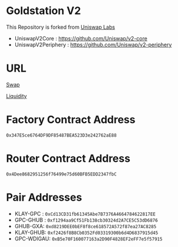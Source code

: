 # Goldstation V2

This Repository is forked from [Uniswap Labs](https://github.com/Uniswap)

- UniswapV2Core : https://github.com/Uniswap/v2-core
- UniswapV2Periphery : https://github.com/Uniswap/v2-periphery

# URL
[Swap](https://goldstation.io/exchange/swap)

[Liquidity](https://goldstation.io/pool/v2)

# Factory Contract Address

`0x347E5ce6764DF9DF85487BEA523D3e242762aE88`

# Router Contract Address

`0x4Dee8682951256f76499e75d60BFB5EDD2347fbC`

# Pair Addresses

- KLAY-GPC : `0xCd13CD31fb61345Abe7B7376A4664784622817EE`
- GPC-GHUB : `0xf1294aa9Cf51Fb138cb30324d2A7CE5C53dD6876`
- GHUB-GXA: `0xd8219DEE0bEF8f8ce618572A572f87ea27AC8285`
- KLAY-GHUB: `0xf2426f8B8Cb0352Fd03319300b6d4D6837915d45`
- GPC-WDIGAU: `0xB5e70F160077163a2D90F4828EF2eFF7e5f57915`
